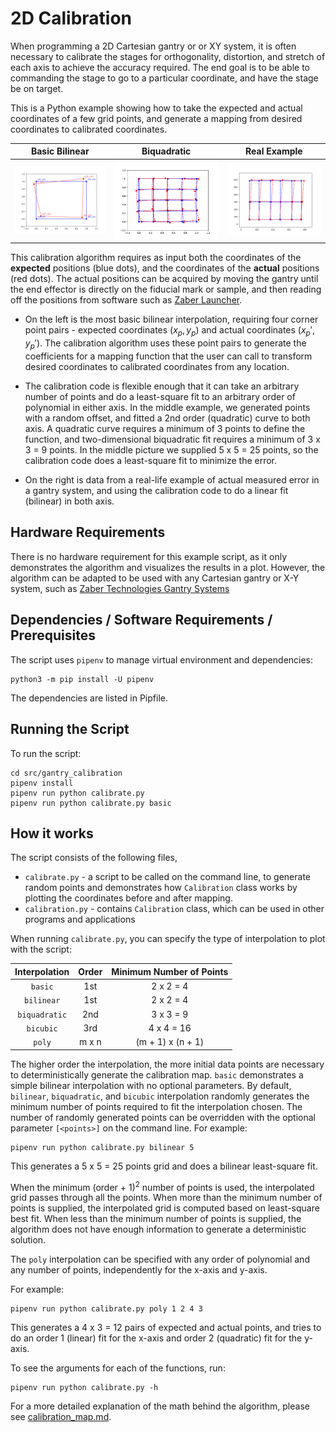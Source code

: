 # 2D Calibration

When programming a 2D Cartesian gantry or or XY system, it is often necessary to calibrate the stages for orthogonality, distortion, and stretch of each axis to achieve the accuracy required. The end goal is to be able to commanding the stage to go to a particular coordinate, and have the stage be on target.

This is a Python example showing how to take the expected and actual coordinates of a few grid
points, and generate a mapping from desired coordinates to calibrated coordinates.

|         Basic Bilinear           |            Biquadratic              |             Real Example              |
|:--------------------------------:|:-----------------------------------:|:-------------------------------------:|
| ![basic bilinear](img/basic.png) | ![biquadratic](img/biquadratic.png) | ![real example](img/real_example.png) |

This calibration algorithm requires as input both the coordinates of the **expected** positions (blue dots), and the coordinates of the **actual** positions (red dots). The actual positions can be acquired by moving the gantry until the end effector is directly on the fiducial mark or sample, and then reading off the positions from software such as [Zaber Launcher](https://software.zaber.com/zaber-launcher/download).  

- On the left is the most basic bilinear interpolation, requiring four corner point pairs - expected coordinates $(x_p, y_p)$ and actual coordinates $(x_p', y_p')$. The calibration algorithm uses these point pairs to generate the coefficients for a mapping function that the user can call to transform desired coordinates to calibrated coordinates from any location.

- The calibration code is flexible enough that it can take an arbitrary number of points and do a least-square fit to an arbitrary order of polynomial in either axis.  In the middle example, we generated points with a random offset, and fitted a 2nd order (quadratic) curve to both axis.  A quadratic curve requires a minimum of 3 points to define the function, and two-dimensional biquadratic fit requires a minimum of 3 x 3 = 9 points.  In the middle picture we supplied 5 x 5 = 25 points, so the calibration code does a least-square fit to minimize the error.

- On the right is data from a real-life example of actual measured error in a gantry system, and using the calibration code to do a linear fit (bilinear) in both axis.

## Hardware Requirements

There is no hardware requirement for this example script, as it only demonstrates the algorithm
and visualizes the results in a plot.  However, the algorithm can be adapted to be used with any
Cartesian gantry or X-Y system, such as
[Zaber Technologies Gantry Systems](https://www.zaber.com/products/xy-xyz-gantry-systems/GANTRY)

## Dependencies / Software Requirements / Prerequisites

The script uses `pipenv` to manage virtual environment and dependencies:

    python3 -m pip install -U pipenv

The dependencies are listed in Pipfile.

## Running the Script

To run the script:

    cd src/gantry_calibration
    pipenv install
    pipenv run python calibrate.py
    pipenv run python calibrate.py basic

## How it works

The script consists of the following files,
- `calibrate.py` - a script to be called on the command line, to generate random points
and demonstrates how `Calibration` class works by plotting the coordinates before and after mapping.
- `calibration.py` - contains `Calibration` class, which can be used in other programs and applications

When running `calibrate.py`, you can specify the type of interpolation to plot with the script:

| Interpolation | Order | Minimum Number of Points |
|:-------------:|:-----:|:------------------------:|
|    `basic`    |  1st  |        2 x 2 = 4         |
|  `bilinear`   |  1st  |        2 x 2 = 4         |
| `biquadratic` |  2nd  |        3 x 3 = 9         |
|   `bicubic`   |  3rd  |        4 x 4 = 16        |
|    `poly`     | m x n |    (m + 1) x (n + 1)     |

The higher order the interpolation, the more initial data points
are necessary to deterministically generate the calibration map.
`basic` demonstrates a simple bilinear interpolation with no optional parameters.
By default, `bilinear`, `biquadratic`, and `bicubic` interpolation randomly generates
the minimum number of points required to fit the interpolation chosen.
The number of randomly generated points can be overridden with
the optional parameter `[<points>]` on the command line.  For example:

    pipenv run python calibrate.py bilinear 5

This generates a 5 x 5 = 25 points grid and does a bilinear least-square fit.

When the minimum (order + 1)<sup>2</sup> number of points is used, the interpolated grid passes
through all the points.  When more than the minimum number of points is supplied, the interpolated
grid is computed based on least-square best fit.  When less than the minimum number of points is
supplied, the algorithm does not have enough information to generate a deterministic solution.

The `poly` interpolation can be specified with any order of polynomial and any number of points,
independently for the x-axis and y-axis.

For example:

    pipenv run python calibrate.py poly 1 2 4 3

This generates a 4 x 3 = 12 pairs of expected and actual points,
and tries to do an order 1 (linear) fit for the x-axis and order 2 (quadratic) fit for the y-axis.

To see the arguments for each of the functions, run:

    pipenv run python calibrate.py -h

For a more detailed explanation of the math behind the algorithm,
please see [calibration_map.md](calibration_map.md).
